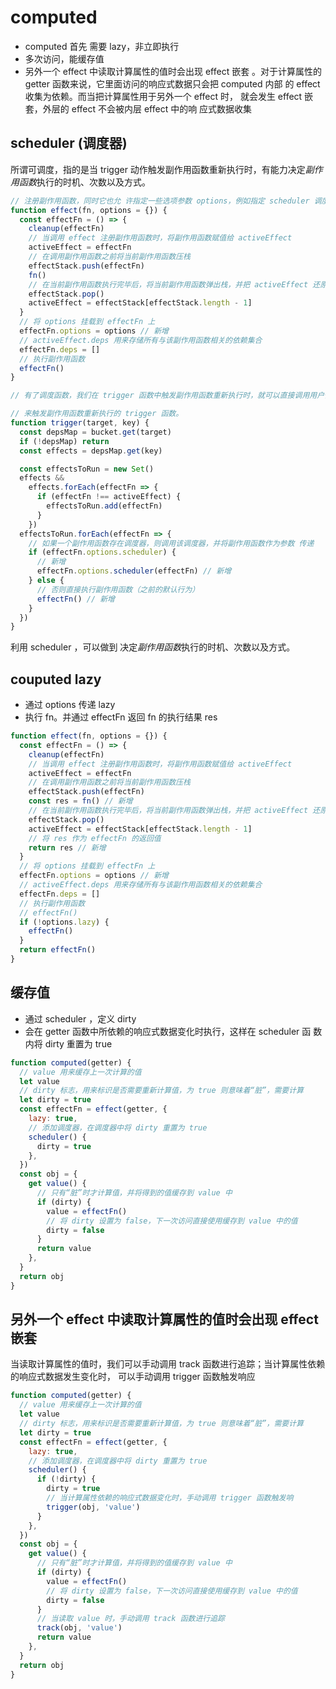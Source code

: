 # computed

- computed 首先 需要 lazy，非立即执行
- 多次访问，能缓存值
- 另外一个 effect 中读取计算属性的值时会出现 effect 嵌套 。对于计算属性的
  getter 函数来说，它里面访问的响应式数据只会把 computed 内部
  的 effect 收集为依赖。而当把计算属性用于另外一个 effect 时，
  就会发生 effect 嵌套，外层的 effect 不会被内层 effect 中的响
  应式数据收集

## scheduler (调度器)

所谓可调度，指的是当 trigger 动作触发副作用函数重新执行时，有能力决定*副作用函数*执行的时机、次数以及方式。

```js
// 注册副作用函数，同时它也允 许指定一些选项参数 options，例如指定 scheduler 调度器来控制副作用函数的执行时机和方式
function effect(fn, options = {}) {
  const effectFn = () => {
    cleanup(effectFn)
    // 当调用 effect 注册副作用函数时，将副作用函数赋值给 activeEffect
    activeEffect = effectFn
    // 在调用副作用函数之前将当前副作用函数压栈
    effectStack.push(effectFn)
    fn()
    // 在当前副作用函数执行完毕后，将当前副作用函数弹出栈，并把 activeEffect 还原为之前的值
    effectStack.pop()
    activeEffect = effectStack[effectStack.length - 1]
  }
  // 将 options 挂载到 effectFn 上
  effectFn.options = options // 新增
  // activeEffect.deps 用来存储所有与该副作用函数相关的依赖集合
  effectFn.deps = []
  // 执行副作用函数
  effectFn()
}

// 有了调度函数，我们在 trigger 函数中触发副作用函数重新执行时，就可以直接调用用户传递的调度器函数，从而把控制权交给用户

// 来触发副作用函数重新执行的 trigger 函数。
function trigger(target, key) {
  const depsMap = bucket.get(target)
  if (!depsMap) return
  const effects = depsMap.get(key)

  const effectsToRun = new Set()
  effects &&
    effects.forEach(effectFn => {
      if (effectFn !== activeEffect) {
        effectsToRun.add(effectFn)
      }
    })
  effectsToRun.forEach(effectFn => {
    // 如果一个副作用函数存在调度器，则调用该调度器，并将副作用函数作为参数 传递
    if (effectFn.options.scheduler) {
      // 新增
      effectFn.options.scheduler(effectFn) // 新增
    } else {
      // 否则直接执行副作用函数（之前的默认行为）
      effectFn() // 新增
    }
  })
}
```

利用 scheduler ，可以做到 决定*副作用函数*执行的时机、次数以及方式。

## couputed lazy

- 通过 options 传递 lazy
- 执行 fn。并通过 effectFn 返回 fn 的执行结果 res

```js
function effect(fn, options = {}) {
  const effectFn = () => {
    cleanup(effectFn)
    // 当调用 effect 注册副作用函数时，将副作用函数赋值给 activeEffect
    activeEffect = effectFn
    // 在调用副作用函数之前将当前副作用函数压栈
    effectStack.push(effectFn)
    const res = fn() // 新增
    // 在当前副作用函数执行完毕后，将当前副作用函数弹出栈，并把 activeEffect 还原为之前的值
    effectStack.pop()
    activeEffect = effectStack[effectStack.length - 1]
    // 将 res 作为 effectFn 的返回值
    return res // 新增
  }
  // 将 options 挂载到 effectFn 上
  effectFn.options = options // 新增
  // activeEffect.deps 用来存储所有与该副作用函数相关的依赖集合
  effectFn.deps = []
  // 执行副作用函数
  // effectFn()
  if (!options.lazy) {
    effectFn()
  }
  return effectFn()
}
```

## 缓存值

- 通过 scheduler ，定义 dirty
- 会在 getter 函数中所依赖的响应式数据变化时执行，这样在 scheduler 函
  数内将 dirty 重置为 true

```js
function computed(getter) {
  // value 用来缓存上一次计算的值
  let value
  // dirty 标志，用来标识是否需要重新计算值，为 true 则意味着“脏”，需要计算
  let dirty = true
  const effectFn = effect(getter, {
    lazy: true,
    // 添加调度器，在调度器中将 dirty 重置为 true
    scheduler() {
      dirty = true
    },
  })
  const obj = {
    get value() {
      // 只有“脏”时才计算值，并将得到的值缓存到 value 中
      if (dirty) {
        value = effectFn()
        // 将 dirty 设置为 false，下一次访问直接使用缓存到 value 中的值
        dirty = false
      }
      return value
    },
  }
  return obj
}
```

## 另外一个 effect 中读取计算属性的值时会出现 effect 嵌套

当读取计算属性的值时，我们可以手动调用 track 函数进行追踪；当计算属性依赖的响应式数据发生变化时， 可以手动调用 trigger 函数触发响应

```js
function computed(getter) {
  // value 用来缓存上一次计算的值
  let value
  // dirty 标志，用来标识是否需要重新计算值，为 true 则意味着“脏”，需要计算
  let dirty = true
  const effectFn = effect(getter, {
    lazy: true,
    // 添加调度器，在调度器中将 dirty 重置为 true
    scheduler() {
      if (!dirty) {
        dirty = true
        // 当计算属性依赖的响应式数据变化时，手动调用 trigger 函数触发响
        trigger(obj, 'value')
      }
    },
  })
  const obj = {
    get value() {
      // 只有“脏”时才计算值，并将得到的值缓存到 value 中
      if (dirty) {
        value = effectFn()
        // 将 dirty 设置为 false，下一次访问直接使用缓存到 value 中的值
        dirty = false
      }
      // 当读取 value 时，手动调用 track 函数进行追踪
      track(obj, 'value')
      return value
    },
  }
  return obj
}
```
